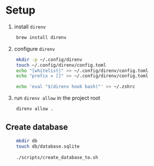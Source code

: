 # Setup

1. install `direnv`

```bash
    brew install direnv
```

2. configure `direnv`

```bash
    mkdir -p ~/.config/direnv
    touch ~/.config/direnv/config.toml
    echo "[whitelist]" >> ~/.config/direnv/config.toml
    echo "prefix = []" >> ~/.config/direnv/config.toml

```

```bash
    echo 'eval "$(direnv hook bash)"' >> ~/.zshrc
```

3. run `direnv allow` in the project root
    
```bash
    direnv allow .
```


## Create database

```bash
    mkdir db
    touch db/database.sqlite
    
    ./scripts/create_database_to.sh
```

